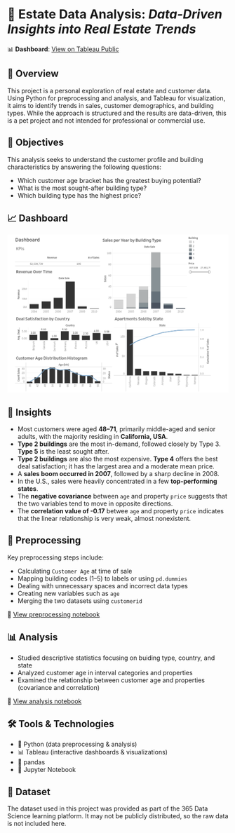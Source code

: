 # 🏦 Estate Data Analysis: *Data-Driven Insights into Real Estate Trends*

📊 **Dashboard**: [View on Tableau Public](https://public.tableau.com/views/estate-market-analysis-dashboard/Dashboard1?:language=en-US&:sid=&:redirect=auth&:display_count=n&:origin=viz_share_link)

## 📌 Overview

This project is a personal exploration of real estate and customer data. Using Python for preprocessing and analysis, and Tableau for visualization, it aims to identify trends in sales, customer demographics, and building types. While the approach is structured and the results are data-driven, this is a pet project and not intended for professional or commercial use.

## 🎯 Objectives

This analysis seeks to understand the customer profile and building characteristics by answering the following questions:

- Which customer age bracket has the greatest buying potential?
- What is the most sought-after building type?
- Which building type has the highest price?

## 📈 Dashboard

![Dashboard Preview](images/dashboard.png)

## 🧠 Insights

- Most customers were aged **48–71**, primarily middle-aged and senior adults, with the majority residing in **California, USA**.
- **Type 2 buildings** are the most in-demand, followed closely by Type 3. **Type 5** is the least sought after.
- **Type 2 buildings** are also the most expensive. **Type 4** offers the best deal satisfaction; it has the largest area and a moderate mean price.
- A **sales boom occurred in 2007**, followed by a sharp decline in 2008.
- In the U.S., sales were heavily concentrated in a few **top-performing states**.
- The **negative covariance** between `age` and property `price` suggests that the two variables tend to move in opposite directions.
- The **correlation value of -0.17** betwee `age` and property `price` indicates that the linear relationship is very weak, almost nonexistent.

## 🧹 Preprocessing
Key preprocessing steps include:
- Calculating `Customer Age` at time of sale
- Mapping building codes (1–5) to labels or using `pd.dummies`
- Dealing with unnecessary spaces and incorrect data types
- Creating new variables such as `age`
- Merging the two datasets using `customerid`

📝 [View preprocessing notebook](notebooks/1_data_preprocessing.ipynb)

## 📊 Analysis 
- Studied descriptive statistics focusing on buiding type, country, and state
- Analyzed customer age in interval categories and properties
- Examined the relationship between customer age and properties (covariance and correlation)

📓 [View analysis notebook](notebooks/2_data_analysis.ipynb)

## 🛠️ Tools & Technologies
- 🐍 Python (data preprocessing & analysis)
- 📊 Tableau (interactive dashboards & visualizations)
- 🐼 pandas 
- 📎 Jupyter Notebook 

## 📂 Dataset

The dataset used in this project was provided as part of the 365 Data Science learning platform. It may not be publicly distributed, so the raw data is not included here.


